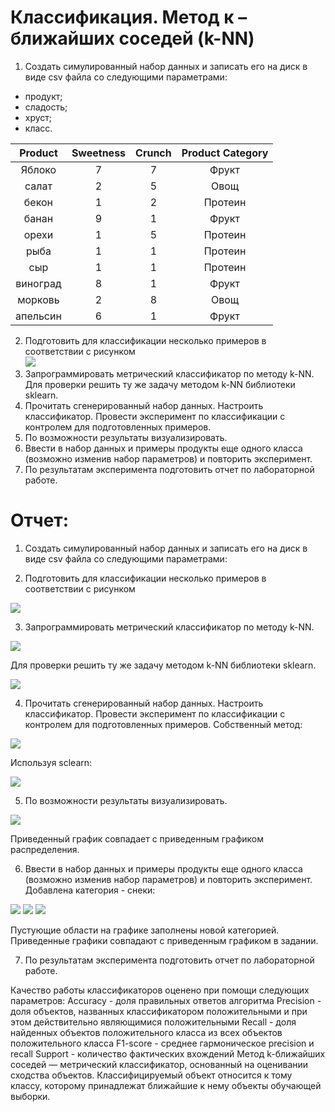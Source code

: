 # Классификация. Метод к – ближайших соседей (k-NN)
1. Создать симулированный набор данных и записать его на диск в виде csv файла со следующими параметрами:
- продукт;
- сладость;
- хруст;
- класс.

| Product       | Sweetness       | Crunch        |Product Category|
|:-------------: |:---------------:| :-------------:| :-------------:|
| Яблоко      | 7 |    7 | Фрукт |
| салат     |2 |  5| Овощ |
| бекон | 1 |2 | Протеин |
| банан | 9 | 1 | Фрукт |
| орехи | 1 | 5 | Протеин |
| рыба | 1 | 1 | Протеин |
| сыр | 1  | 1 | Протеин |
| виноград |8 | 1 | Фрукт |
| морковь | 2 | 8 | Овощ |
| апельсин | 6 | 1 | Фрукт |

2. Подготовить для классификации несколько примеров в соответствии с рисунком</br>
![](screens/pic.png)
3. Запрограммировать метрический классификатор по методу k-NN. Для проверки решить ту же задачу методом k-NN библиотеки sklearn.
4. Прочитать сгенерированный набор данных. Настроить классификатор. Провести эксперимент по классификации с контролем для подготовленных примеров. 
5. По возможности результаты визуализировать.
6. Ввести в набор данных и примеры продукты еще одного класса (возможно изменив набор параметров) и повторить эксперимент.
7. По результатам эксперимента подготовить отчет по лабораторной работе. 

# Отчет:
1. Создать симулированный набор данных и записать его на диск в виде csv файла со следующими параметрами:

2. Подготовить для классификации несколько примеров в соответствии с рисунком</br>

![](screens/input_data.png)

3. Запрограммировать метрический классификатор по методу k-NN.

![](screens/self_made.png)

Для проверки решить ту же задачу методом k-NN библиотеки sklearn.

![](screens/sclearn.png)

4. Прочитать сгенерированный набор данных. Настроить классификатор. Провести эксперимент по классификации с контролем для подготовленных примеров.
Собственный метод:

![](screens/self_made_result.png)

Используя sclearn:

![](screens/sclearn_result.png)

5. По возможности результаты визуализировать.

![](screens/plt.png)

Приведенный график совпадает с приведенным графиком распределения.

6. Ввести в набор данных и примеры продукты еще одного класса (возможно изменив набор параметров) и повторить эксперимент.
Добавлена категория - снеки:

![](screens/self_made_extended.png)
![](screens/sclearn_extended.png)
![](screens/plt_extended.png)

Пустующие области на графике заполнены новой категорией.
Приведенные графики совпадают с приведенным графиком в задании.	

7. По результатам эксперимента подготовить отчет по лабораторной работе.

Качество работы классификаторов оценено при помощи следующих параметров:
Accuracy - доля правильных ответов алгоритма
Precision - доля объектов, названных классификатором положительными и при этом действительно являющимися положительными
Recall - доля найденных объектов положительного класса из всех объектов положительного класса
F1-score - среднее гармоническое precision и recall
Support - количество фактических вхождений
Метод k-ближайших соседей — метрический классификатор, основанный на оценивании сходства объектов. Классифицируемый объект относится к тому классу, которому принадлежат ближайшие к нему объекты обучающей выборки.